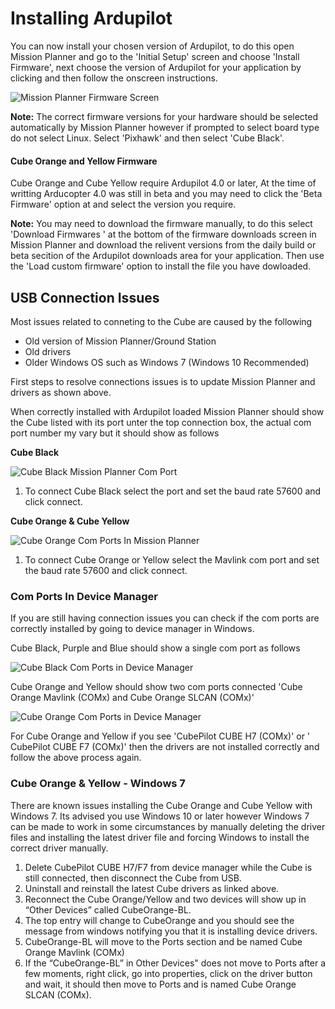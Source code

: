 # Installing Ardupilot

You can now install your chosen version of Ardupilot, to do this open Mission Planner and go to the 'Initial Setup' screen and choose 'Install Firmware', next choose the version of Ardupilot for your application by clicking and then follow the onscreen instructions.

![Mission Planner Firmware Screen](../../.gitbook/assets/mission-planner-firmware.JPG)

**Note:** The correct firmware versions for your hardware should be selected automatically by Mission Planner however if prompted to select board type do not select Linux. Select 'Pixhawk' and then select 'Cube Black'.

#### Cube Orange and Yellow Firmware

Cube Orange and Cube Yellow require Ardupilot 4.0 or later, At the time of writting Arducopter 4.0 was still in beta and you may need to click the 'Beta Firmware' option at and select the version you require.

**Note:** You may need to download the firmware manually, to do this select 'Download Firmwares ' at the bottom of the firmware downloads screen in Mission Planner and download the relivent versions from the daily build or beta secition of the Ardupilot downloads area for your application. Then use the 'Load custom firmware' option to install the file you have dowloaded.

## USB Connection Issues

Most issues related to conneting to the Cube are caused by the following

* Old version of Mission Planner/Ground Station
* Old drivers
* Older Windows OS such as Windows 7 (Windows 10 Recommended)&#x20;

First steps to resolve connections issues is to update Mission Planner and drivers as shown above.

When correctly installed with Ardupilot loaded Mission Planner should show the Cube listed with its port unter the top connection box, the actual com port number my vary but it should show as follows

**Cube Black**

![Cube Black Mission Planner Com Port](../../.gitbook/assets/cube-black-mp-com-port.jpg)

1. To connect Cube Black select the port and set the baud rate 57600 and click connect.&#x20;

**Cube Orange & Cube Yellow**

![Cube Orange Com Ports In Mission Planner](../../.gitbook/assets/cube-orange-mp-com-ports.jpg)

1. To connect Cube Orange or Yellow select the Mavlink com port and set the baud rate 57600 and click connect.&#x20;

### Com Ports In Device Manager

If you are still having connection issues you can check if the com ports are correctly installed by going to device manager in Windows.

Cube Black, Purple and Blue should show a single com port as follows

![Cube Black Com Ports in Device Manager ](../../.gitbook/assets/cube-black-device-manager-port.jpg)

Cube Orange and Yellow should show two com ports connected 'Cube Orange Mavlink (COMx) and Cube Orange SLCAN (COMx)'

![Cube Orange Com Ports in Device Manager ](../../.gitbook/assets/cube-orange-device-manager-ports.jpg)

For Cube Orange and Yellow if you see 'CubePilot CUBE H7 (COMx)' or ' CubePilot CUBE F7 (COMx)' then the drivers are not installed correctly and follow the above process again.

### Cube Orange & Yellow - Windows 7

There are known issues installing the Cube Orange and Cube Yellow with Windows 7. Its advised you use Windows 10 or later however Windows 7 can be made to work in some circumstances by manually deleting the driver files and installing the latest driver file and forcing Windows to install the correct driver manually.

1. Delete CubePilot CUBE H7/F7 from device manager while the Cube is still connected, then disconnect the Cube from USB.
2. Uninstall and reinstall the latest Cube drivers as linked above.
3. Reconnect the Cube Orange/Yellow and two devices will show up in “Other Devices” called CubeOrange-BL.&#x20;
4. The top entry will change to CubeOrange and you should see the message from windows notifying you that it is installing device drivers.
5. CubeOrange-BL will move to the Ports section and be named Cube Orange Mavlink (COMx)
6. If the “CubeOrange-BL” in Other Devices" does not move to Ports after a few moments, right click, go into properties, click on the driver button and wait, it should then move to Ports and is named Cube Orange SLCAN (COMx).&#x20;

